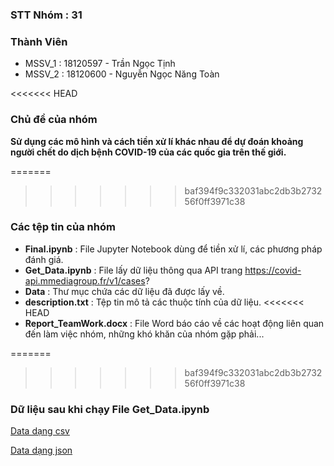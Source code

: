 ### STT Nhóm  : 31

### Thành Viên
- MSSV_1 : 18120597 - Trần Ngọc Tịnh
- MSSV_2 : 18120600 - Nguyễn Ngọc Năng Toàn 

<<<<<<< HEAD
### Chủ đề của nhóm

**Sử dụng các mô hình và cách tiền xử lí khác nhau để dự đoán khoảng người chết do dịch bệnh COVID-19 của các quốc gia trên thế giới.**

=======
>>>>>>> baf394f9c332031abc2db3b273256f0ff3971c38
### Các tệp tin của nhóm
- **Final.ipynb** : File Jupyter Notebook dùng để tiền xử lí, các phương pháp đánh giá.
- **Get_Data.ipynb** : File lấy dữ liệu thông qua API trang  https://covid-api.mmediagroup.fr/v1/cases?
- **Data** : Thư mục chứa các dữ liệu đã được lấy về.
- **description.txt** : Tệp tin mô tả các thuộc tính của dữ liệu.
<<<<<<< HEAD
- **Report_TeamWork.docx** : File Word báo cáo về các hoạt động liên quan đến làm việc nhóm, những khó khăn của nhóm gặp phải...

=======
>>>>>>> baf394f9c332031abc2db3b273256f0ff3971c38


### Dữ liệu sau khi chạy File **Get_Data.ipynb**

[Data dạng csv](https://github.com/TranNgocTinh0810/DS-Final/blob/main/data/data.csv)

[Data dạng json](https://github.com/TranNgocTinh0810/DS-Final/blob/main/data/data.json)
